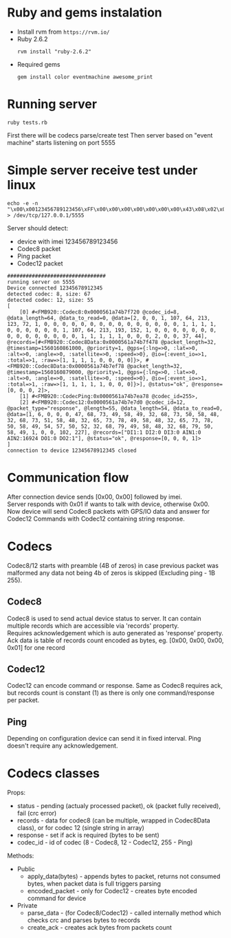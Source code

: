 # Ruby and gems instalation
- Install rvm from `https://rvm.io/`
- Ruby 2.6.2
  ```
  rvm install "ruby-2.6.2"
  ```
- Required gems
  ```
  gem install color eventmachine awesome_print
  ```

# Running server
  ```
  ruby tests.rb
  ```
  First there will be codecs parse/create test
  Then server based on "event machine" starts listening on port 5555

# Simple server receive test under linux
```
echo -e -n "\x00\x00123456789123456\xFF\x00\x00\x00\x00\x00\x00\x00\x43\x08\x02\x00\x00\x01\x6B\x40\xD5\x7B\x48\x01\x00\x00\x00\x00\x00\x00\x00\x00\x00\x00\x00\x00\x00\x00\x00\x01\x01\x01\x01\x00\x00\x00\x00\x00\x00\x01\x6B\x40\xD5\xC1\x98\x01\x00\x00\x00\x00\x00\x00\x00\x00\x00\x00\x00\x00\x00\x00\x00\x01\x01\x01\x01\x01\x00\x00\x00\x02\x00\x00\x25\x2C\xFF\x00\x00\x00\x00\x00\x00\x00\x37\x0C\x01\x06\x00\x00\x00\x2F\x44\x49\x31\x3A\x31\x20\x44\x49\x32\x3A\x30\x20\x44\x49\x33\x3A\x30\x20\x41\x49\x4E\x31\x3A\x30\x20\x41\x49\x4E\x32\x3A\x31\x36\x39\x32\x34\x20\x44\x4F\x31\x3A\x30\x20\x44\x4F\x32\x3A\x31\x01\x00\x00\x66\xE3" > /dev/tcp/127.0.0.1/5555
```
Server should detect: 
- device with imei 123456789123456
- Codec8 packet
- Ping packet
- Codec12 packet

```
################################
running server on 5555
Device connected 12345678912345
detected codec: 8, size: 67
detected codec: 12, size: 55
[
    [0] #<FMB920::Codec8:0x0000561a74b7f720 @codec_id=8, @data_length=64, @data_to_read=0, @data=[2, 0, 0, 1, 107, 64, 213, 123, 72, 1, 0, 0, 0, 0, 0, 0, 0, 0, 0, 0, 0, 0, 0, 0, 0, 1, 1, 1, 1, 0, 0, 0, 0, 0, 0, 1, 107, 64, 213, 193, 152, 1, 0, 0, 0, 0, 0, 0, 0, 0, 0, 0, 0, 0, 0, 0, 0, 1, 1, 1, 1, 1, 0, 0, 0, 2, 0, 0, 37, 44], @records=[#<FMB920::Codec8Data:0x0000561a74b7f478 @packet_length=32, @timestamp=1560160861000, @priority=1, @gps={:lng=>0, :lat=>0, :alt=>0, :angle=>0, :satellite=>0, :speed=>0}, @io={:event_io=>1, :total=>1, :raw=>[1, 1, 1, 1, 0, 0, 0, 0]}>, #<FMB920::Codec8Data:0x0000561a74b7ef78 @packet_length=32, @timestamp=1560160879000, @priority=1, @gps={:lng=>0, :lat=>0, :alt=>0, :angle=>0, :satellite=>0, :speed=>0}, @io={:event_io=>1, :total=>1, :raw=>[1, 1, 1, 1, 1, 0, 0, 0]}>], @status="ok", @response=[0, 0, 0, 2]>,
    [1] #<FMB920::CodecPing:0x0000561a74b7ea78 @codec_id=255>,
    [2] #<FMB920::Codec12:0x0000561a74b7e7d0 @codec_id=12, @packet_type="response", @length=55, @data_length=54, @data_to_read=0, @data=[1, 6, 0, 0, 0, 47, 68, 73, 49, 58, 49, 32, 68, 73, 50, 58, 48, 32, 68, 73, 51, 58, 48, 32, 65, 73, 78, 49, 58, 48, 32, 65, 73, 78, 50, 58, 49, 54, 57, 50, 52, 32, 68, 79, 49, 58, 48, 32, 68, 79, 50, 58, 49, 1, 0, 0, 102, 227], @records=["DI1:1 DI2:0 DI3:0 AIN1:0 AIN2:16924 DO1:0 DO2:1"], @status="ok", @response=[0, 0, 0, 1]>
]
connection to device 12345678912345 closed 
```

# Communication flow
  After connection device sends [0x00, 0x00] followed by imei. <br>
  Server responds with 0x01 if wants to talk with device, otherwise 0x00. <br>
  Now device will send Codec8 packets with GPS/IO data and answer for Codec12 Commands with Codec12 containing string response.

# Codecs
  Codec8/12 starts with preamble (4B of zeros) in case previous packet was malformed any data not being 4b of zeros is skipped (Excluding ping - 1B 255).


  ## Codec8
  Codec8 is used to send actual device status to server. It can contain multiple records which are accessible via 'records' property.<br>
  Requires acknowledgement which is auto generated as 'response' property. Ack data is table of records count encoded as bytes, eg. [0x00, 0x00, 0x00, 0x01] for one record

  ## Codec12
  Codec12 can encode command or response. 
  Same as Codec8 requires ack, but records count is constant (1) as there is only one command/response per packet.

  ## Ping
  Depending on configuration device can send it in fixed interval.
  Ping doesn't require any acknowledgement.

# Codecs classes
  Props:
  - status - pending (actualy processed packet), ok (packet fully received), fail (crc error)
  - records - data for codec8 (can be multiple, wrapped in Codec8Data class), or for codec 12 (single string in array)
  - response - set if ack is required (bytes to be sent)
  - codec_id - id of codec (8 - Codec8, 12 - Codec12, 255 - Ping)
  
  Methods:
  - Public
    - apply_data(bytes) - appends bytes to packet, returns not consumed bytes, when packet data is full triggers parsing
    - encoded_packet - only for Codec12 - creates byte encoded command for device
  - Private
    - parse_data - (for Codec8/Codec12) - called internally method which checks crc and parses bytes to records
    - create_ack - creates ack bytes from packets count